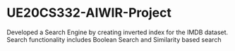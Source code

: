 # UE20CS332-AIWIR-Project
Developed a Search Engine by creating inverted index for the IMDB dataset. Search functionality includes Boolean Search and Similarity based search
